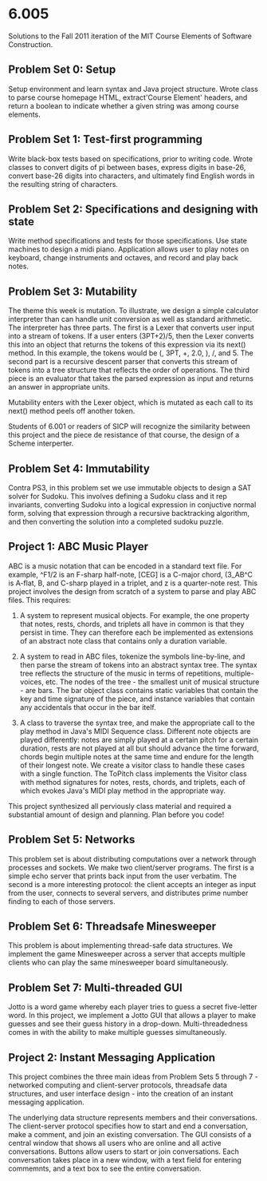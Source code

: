 # 6.005

Solutions to the Fall 2011 iteration of the MIT Course Elements of Software Construction.

## Problem Set 0: Setup
Setup environment and learn syntax and Java project structure. Wrote class to parse course homepage HTML, extract'Course Element' headers, and return a boolean to indicate whether a given string was among course elements.

## Problem Set 1: Test-first programming
Write black-box tests based on specifications, prior to writing code. Wrote classes to convert digits of pi between bases, express digits in base-26, convert base-26 digits into characters, and ultimately find English words in the resulting string of characters. 

## Problem Set 2: Specifications and designing with state
Write method specifications and tests for those specifications. Use state machines to design a midi piano. Application allows user to play notes on keyboard, change instruments and octaves, and record and play back notes.   

## Problem Set 3: Mutability
The theme this week is mutation. To illustrate, we design a simple calculator interpreter than can handle unit conversion as well as standard arithmetic. The interpreter has three parts. The first is a Lexer that converts user input into a stream of tokens. If a user enters (3PT+2)/5, then the Lexer converts this into an object that returns the tokens of this expression via its next() method. In this example, the tokens would be (, 3PT, +, 2.0, ), /, and 5. The second part is a recursive descent parser that converts this stream of tokens into a tree structure that reflects the order of operations. The third piece is an evaluator that takes the parsed expression as input and returns an answer in appropriate units. 

Mutability enters with the Lexer object, which is mutated as each call to its next() method peels off another token.

Students of 6.001 or readers of SICP will recognize the similarity between this project and the piece de resistance of that course, the design of a Scheme interperter.

## Problem Set 4: Immutability
Contra PS3, in this problem set we use immutable objects to design a SAT solver for Sudoku. This involves defining a Sudoku class and it rep invariants, converting Sudoku into a logical expression in conjuctive normal form, solving that expression through a recursive backtracking algorithm, and then converting the solution into a completed sudoku puzzle.

## Project 1: ABC Music Player
ABC is a music notation that can be encoded in a standard text file. For example, ^F1/2 is an F-sharp half-note, [CEG] is a C-major chord, (3_AB^C is A-flat, B, and C-sharp played in a triplet, and z is a quarter-note rest. This project involves the design from scratch of a system to parse and play ABC files. This requires:

1) A system to represent musical objects. For example, the one property that notes, rests, chords, and triplets all have in common is that they persist in time. They can therefore each be implemented as extensions of an abstract note class that contains only a duration variable. 

2) A system to read in ABC files, tokenize the symbols line-by-line, and then parse the stream of tokens into an abstract syntax tree. The syntax tree reflects the structure of the music in terms of repetitions, multiple-voices, etc. The nodes of the tree - the smallest unit of musical structure - are bars. The bar object class contains static variables that contain the key and time signature of the piece, and instance variables that contain any accidentals that occur in the bar itelf.

3) A class to traverse the syntax tree, and make the appropriate call to the play method in Java's MIDI Sequence class. Different note objects are played differently: notes are simply played at a certain pitch for a certain duration, rests are not played at all but should advance the time forward, chords begin multiple notes at the same time and endure for the length of their longest note. We create a visitor class to handle these cases with a single function. The ToPitch class implements the Visitor class with method signatures for notes, rests, chords, and triplets, each of which evokes Java's MIDI play method in the appropriate way.

This project synthesized all perviously class material and required a substantial amount of design and planning. Plan before you code!

## Problem Set 5: Networks
This problem set is about distributing computations over a network through processes and sockets. We make two client/server programs. The first is a simple echo server that prints back input from the user verbatim. The second is a more interesting protocol: the client accepts an integer as input from the user, connects to several servers, and distributes prime number finding to each of those servers. 

## Problem Set 6: Threadsafe Minesweeper
This problem is about implementing thread-safe data structures. We implement the game Minesweeper across a server that accepts multiple clients who can play the same minesweeper board simultaneously. 

## Problem Set 7: Multi-threaded GUI
Jotto is a word game whereby each player tries to guess a secret five-letter word. In this project, we implement a Jotto GUI that allows a player to make guesses and see their guess history in a drop-down. Multi-threadedness comes in with the ability to make multiple guesses simultaneously. 

## Project 2: Instant Messaging Application
This project combines the three main ideas from Problem Sets 5 through 7 - networked computing and client-server protocols, threadsafe data structures, and user interface design - into the creation of an instant messaging application. 

The underlying data structure represents members and their conversations. The client-server protocol specifies how to start and end a conversation, make a comment, and join an existing conversation. The GUI consists of a central window that shows all users who are online and all active conversations. Buttons allow users to start or join conversations. Each conversation takes place in a new window, with a text field for entering commemnts, and a text box to see the entire conversation.